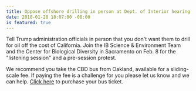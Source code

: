 ```yaml
---
title: Oppose offshore drilling in person at Dept. of Interior hearing
date: 2018-01-28 18:07:00 -08:00
is featured: true
---
```


Tell Trump administration officials in person that you don't want them to drill for oil off the cost of California. Join the IB Science & Environment Team and the Center for Biological Diversity in Sacramento on Feb. 8 for the "listening session" and a pre-session protest.

We recommend you take the CBD bus from Oakland, available for a sliding-scale fee. If paying the fee is a challenge for you please let us know and we can help. [Click here](https://www.universe.com/events/oakland-bus-to-protest-against-offshore-drilling-at-boem-public-hearing-tickets-oakland-HT789C) to purchase your bus ticket.
